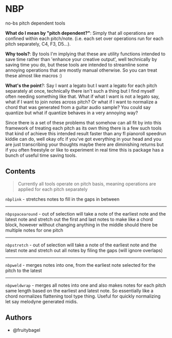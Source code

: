 # NBP
no-bs pitch dependent tools

**What do I mean by "pitch dependent?"**: Simply that all operations are confined within each pitch/note. (i.e. each set over operations run for each pitch separately, C4, F3, D5...).

**Why tools?**: By tools I'm implying that these are utility functions intended to save time rather than 'enhance your creative output', well technically by saving time you do, but these tools are intended to streamline some annoying operations that are mostly manual otherwise. So you can treat these almost like macros :)

**What's the point**?: Say I want a legato but I want a legato for each pitch separately at once, technically there isn't such a thing but I find myself often needing something like that. What if what I want is not a legato say, what if I want to join notes across pitch? Or what if I want to normalize a chord that was generated from a guitar audio sample? You could say quantize but what if quantize behaves in a very annoying way?

Since there is a set of these problems that somehow can all fit by into this framework of treating each pitch as its own thing there is a few such tools that kind of achieve this intended result faster than any fl pianoroll speedrun kiddie can do, well okay ofc if you've got everything in your head and you are just transcribing your thoughts maybe there are diminishing returns but if you often freestyle or like to experiment in real time this is package has a bunch of useful time saving tools. 

## Contents

> Currently all tools operate on pitch basis, meaning operations are applied for each pitch separately

`nbplink` - stretches notes to fill in the gaps in between

---

`nbpspacearound` - out of selection will take a note of the earliest note and the latest note and stretch out the first and last notes to make like a chord block, however without changing anything in the middle should there be multiple notes for one pitch

---

`nbpstretch` - out of selection will take a note of the earliest note and the latest note and stretch out all notes by filing the gaps (will ignore overlaps)

---

`nbpweld` - merges notes into one, from the earliest note selected for the pitch to the latest

---


`nbpweldwrap` - merges all notes into one and also makes notes for each pitch same length based on the earliest and latest note. So essentially like a chord normalizes flattening tool type thing. Useful for quickly normalizing let say melodyne generated midis.



## Authors

- @fruitybagel